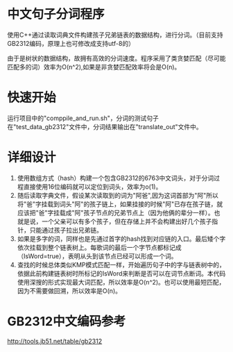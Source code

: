 # 中文句子分词程序
使用C++通过读取词典文件构建孩子兄弟链表的数据结构，进行分词。（目前支持GB2312编码，原理上也可修改成支持utf-8的）

由于是树状的数据结构，故拥有高效的分词速度。程序采用了类贪婪匹配（尽可能匹配多的词）效率为O(n^2),如果是非贪婪匹配效率将会是O(n)。

# 快速开始
运行项目中的"comppile_and_run.sh"，分词的测试句子在"test_data_gb2312"文件中，分词结果输出在"translate_out"文件中。

# 详细设计
1. 使用数组方式（hash）构建一个包含GB2312的6763中文词头，对于分词过程直接使用16位编码就可以定位到词头，效率为o(1)。
2. 随后读取字典文件，假设某次读取到的词为"阿爸",因为这词首部为"阿"所以将"爸"字挂载到词头"阿"的孩子链上，如果挂接的时候"阿"已存在孩子链，就应该把"爸"字挂载成"阿"孩子节点的兄弟节点上（因为他俩的辈分一样）。也就是说，一个父亲可以有多个孩子，但在存储上并不会构建出好几个孩子指针，只能通过孩子拉出兄弟链。
3. 如果是多字的词，同样也是先通过首字的hash找到对应链的入口。最后矮个字依次挂载到整个链表树上。每歌词的最后一个字节点都标记成（IsWord=true），表明从头到该节点已经可以形成一个词。
4. 查找的时候总体类似KMP模式匹配一样，开始遍历句子中的字与链表树中的，依据此前构建链表树时所标记的IsWord来判断是否可以在词节点断词。本代码使用深搜的形式实现最大词匹配，所以效率是O(n^2)。也可以使用最短匹配，因为不需要做回溯，所以效率是O(n)。


# GB2312中文编码参考
<http://tools.jb51.net/table/gb2312>

